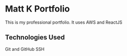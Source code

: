 # Matt K Portfolio

This is my professional portfolio. It uses AWS and ReactJS


## Technologies Used

Git and GitHub
SSH
